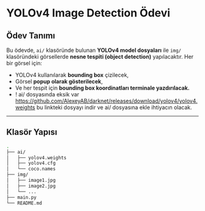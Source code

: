 #  YOLOv4 Image Detection Ödevi

##  Ödev Tanımı

Bu ödevde, `ai/` klasöründe bulunan **YOLOv4 model dosyaları** ile `img/` klasöründeki görsellerde **nesne tespiti (object detection)** yapılacaktır. Her bir görsel için:

- YOLOv4 kullanılarak **bounding box** çizilecek,  
- Görsel **popup olarak gösterilecek**,  
- Ve her tespit için **bounding box koordinatları terminale yazdırılacak.**
- ! ai/ dosyasında eksik var https://github.com/AlexeyAB/darknet/releases/download/yolov4/yolov4.weights bu linkteki dosyayı indir ve ai/ dosyasına ekle ihtiyacın olacak.

---

##  Klasör Yapısı

```bash
.
├── ai/
│   ├── yolov4.weights
│   ├── yolov4.cfg
│   └── coco.names
├── img/
│   ├── image1.jpg
│   ├── image2.jpg
│   └── ...
├── main.py
└── README.md
